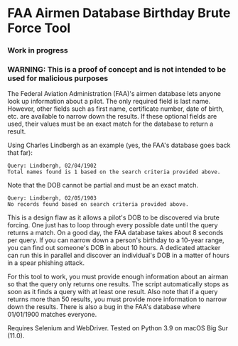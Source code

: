 # FAA Airmen Database Birthday Brute Force Tool

### Work in progress

### WARNING: This is a proof of concept and is not intended to be used for malicious purposes

The Federal Aviation Administration (FAA)'s airmen database lets anyone look up information about a pilot. The only required field is last name. However, other fields such as first name, certificate number, date of birth, etc. are available to narrow down the results. If these optional fields are used, their values must be an exact match for the database to return a result.

Using Charles Lindbergh as an example (yes, the FAA's database goes back that far): 

```
Query: Lindbergh, 02/04/1902
Total names found is 1 based on the search criteria provided above.
```

Note that the DOB cannot be partial and must be an exact match.

```
Query: Lindbergh, 02/05/1903
No records found based on search criteria provided above. 
```

This is a design flaw as it allows a pilot's DOB to be discovered via brute forcing. One just has to loop through every possible date until the query returns a match. On a good day, the FAA database takes about 8 seconds per query. If you can narrow down a person's birthday to a 10-year range, you can find out someone's DOB in about 10 hours. A dedicated attacker can run this in parallel and discover an individual's DOB in a matter of hours in a spear phishing attack.

For this tool to work, you must provide enough information about an airman so that the query only returns one results. The script automatically stops as soon as it finds a query with at least one result. Also note that if a query returns more than 50 results, you must provide more information to narrow down the results. There is also a bug in the FAA's database where 01/01/1900 matches everyone.

Requires Selenium and WebDriver. Tested on Python 3.9 on macOS Big Sur (11.0).
